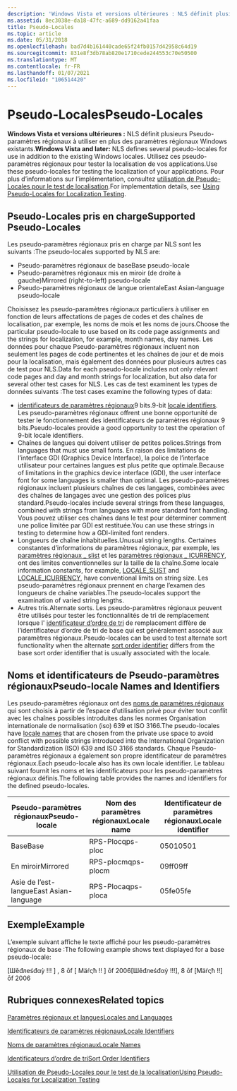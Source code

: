 ```yaml
---
description: 'Windows Vista et versions ultérieures : NLS définit plusieurs Pseudo-paramètres régionaux à utiliser en plus des paramètres régionaux Windows existants.'
ms.assetid: 8ec3038e-da18-47fc-a689-dd9162a41faa
title: Pseudo-Locales
ms.topic: article
ms.date: 05/31/2018
ms.openlocfilehash: bad7d4b161440cade65f24fb0157d42958c64d19
ms.sourcegitcommit: 831e8f3db78ab820e1710cede244553c70e50500
ms.translationtype: MT
ms.contentlocale: fr-FR
ms.lasthandoff: 01/07/2021
ms.locfileid: "106514420"
---
```

# <a name="pseudo-locales"></a><span data-ttu-id="45462-103">Pseudo-Locales</span><span class="sxs-lookup"><span data-stu-id="45462-103">Pseudo-Locales</span></span>

<span data-ttu-id="45462-104">**Windows Vista et versions ultérieures :** NLS définit plusieurs Pseudo-paramètres régionaux à utiliser en plus des paramètres régionaux Windows existants.</span><span class="sxs-lookup"><span data-stu-id="45462-104">**Windows Vista and later:** NLS defines several pseudo-locales for use in addition to the existing Windows locales.</span></span> <span data-ttu-id="45462-105">Utilisez ces pseudo-paramètres régionaux pour tester la localisation de vos applications.</span><span class="sxs-lookup"><span data-stu-id="45462-105">Use these pseudo-locales for testing the localization of your applications.</span></span> <span data-ttu-id="45462-106">Pour plus d’informations sur l’implémentation, consultez [utilisation de Pseudo-Locales pour le test de localisation](using-pseudo-locales-for-localization-testing.md).</span><span class="sxs-lookup"><span data-stu-id="45462-106">For implementation details, see [Using Pseudo-Locales for Localization Testing](using-pseudo-locales-for-localization-testing.md).</span></span>

## <a name="supported-pseudo-locales"></a><span data-ttu-id="45462-107">Pseudo-Locales pris en charge</span><span class="sxs-lookup"><span data-stu-id="45462-107">Supported Pseudo-Locales</span></span>

<span data-ttu-id="45462-108">Les pseudo-paramètres régionaux pris en charge par NLS sont les suivants :</span><span class="sxs-lookup"><span data-stu-id="45462-108">The pseudo-locales supported by NLS are:</span></span>

-   <span data-ttu-id="45462-109">Pseudo-paramètres régionaux de base</span><span class="sxs-lookup"><span data-stu-id="45462-109">Base pseudo-locale</span></span>
-   <span data-ttu-id="45462-110">Pseudo-paramètres régionaux mis en miroir (de droite à gauche)</span><span class="sxs-lookup"><span data-stu-id="45462-110">Mirrored (right-to-left) pseudo-locale</span></span>
-   <span data-ttu-id="45462-111">Pseudo-paramètres régionaux de langue orientale</span><span class="sxs-lookup"><span data-stu-id="45462-111">East Asian-language pseudo-locale</span></span>

<span data-ttu-id="45462-112">Choisissez les pseudo-paramètres régionaux particuliers à utiliser en fonction de leurs affectations de pages de codes et des chaînes de localisation, par exemple, les noms de mois et les noms de jours.</span><span class="sxs-lookup"><span data-stu-id="45462-112">Choose the particular pseudo-locale to use based on its code page assignments and the strings for localization, for example, month names, day names.</span></span> <span data-ttu-id="45462-113">Les données pour chaque Pseudo-paramètres régionaux incluent non seulement les pages de code pertinentes et les chaînes de jour et de mois pour la localisation, mais également des données pour plusieurs autres cas de test pour NLS.</span><span class="sxs-lookup"><span data-stu-id="45462-113">Data for each pseudo-locale includes not only relevant code pages and day and month strings for localization, but also data for several other test cases for NLS.</span></span> <span data-ttu-id="45462-114">Les cas de test examinent les types de données suivants :</span><span class="sxs-lookup"><span data-stu-id="45462-114">The test cases examine the following types of data:</span></span>

-   <span data-ttu-id="45462-115">[identificateurs de paramètres régionaux](locale-identifiers.md)9 bits.</span><span class="sxs-lookup"><span data-stu-id="45462-115">9-bit [locale identifiers](locale-identifiers.md).</span></span> <span data-ttu-id="45462-116">Les pseudo-paramètres régionaux offrent une bonne opportunité de tester le fonctionnement des identificateurs de paramètres régionaux 9 bits.</span><span class="sxs-lookup"><span data-stu-id="45462-116">Pseudo-locales provide a good opportunity to test the operation of 9-bit locale identifiers.</span></span>
-   <span data-ttu-id="45462-117">Chaînes de langues qui doivent utiliser de petites polices.</span><span class="sxs-lookup"><span data-stu-id="45462-117">Strings from languages that must use small fonts.</span></span> <span data-ttu-id="45462-118">En raison des limitations de l’interface GDI (Graphics Device Interface), la police de l’interface utilisateur pour certaines langues est plus petite que optimale.</span><span class="sxs-lookup"><span data-stu-id="45462-118">Because of limitations in the graphics device interface (GDI), the user interface font for some languages is smaller than optimal.</span></span> <span data-ttu-id="45462-119">Les pseudo-paramètres régionaux incluent plusieurs chaînes de ces langages, combinées avec des chaînes de langages avec une gestion des polices plus standard.</span><span class="sxs-lookup"><span data-stu-id="45462-119">Pseudo-locales include several strings from these languages, combined with strings from languages with more standard font handling.</span></span> <span data-ttu-id="45462-120">Vous pouvez utiliser ces chaînes dans le test pour déterminer comment une police limitée par GDI est restituée.</span><span class="sxs-lookup"><span data-stu-id="45462-120">You can use these strings in testing to determine how a GDI-limited font renders.</span></span>
-   <span data-ttu-id="45462-121">Longueurs de chaîne inhabituelles.</span><span class="sxs-lookup"><span data-stu-id="45462-121">Unusual string lengths.</span></span> <span data-ttu-id="45462-122">Certaines constantes d’informations de paramètres régionaux, par exemple, les [paramètres régionaux \_ slist](locale-slist.md) et les [paramètres régionaux \_ ICURRENCY](locale-icurrency.md), ont des limites conventionnelles sur la taille de la chaîne.</span><span class="sxs-lookup"><span data-stu-id="45462-122">Some locale information constants, for example, [LOCALE\_SLIST](locale-slist.md) and [LOCALE\_ICURRENCY](locale-icurrency.md), have conventional limits on string size.</span></span> <span data-ttu-id="45462-123">Les pseudo-paramètres régionaux prennent en charge l’examen des longueurs de chaîne variables.</span><span class="sxs-lookup"><span data-stu-id="45462-123">The pseudo-locales support the examination of varied string lengths.</span></span>
-   <span data-ttu-id="45462-124">Autres tris.</span><span class="sxs-lookup"><span data-stu-id="45462-124">Alternate sorts.</span></span> <span data-ttu-id="45462-125">Les pseudo-paramètres régionaux peuvent être utilisés pour tester les fonctionnalités de tri de remplacement lorsque l' [identificateur d’ordre de tri](sort-order-identifiers.md) de remplacement diffère de l’identificateur d’ordre de tri de base qui est généralement associé aux paramètres régionaux.</span><span class="sxs-lookup"><span data-stu-id="45462-125">Pseudo-locales can be used to test alternate sort functionality when the alternate [sort order identifier](sort-order-identifiers.md) differs from the base sort order identifier that is usually associated with the locale.</span></span>

## <a name="pseudo-locale-names-and-identifiers"></a><span data-ttu-id="45462-126">Noms et identificateurs de Pseudo-paramètres régionaux</span><span class="sxs-lookup"><span data-stu-id="45462-126">Pseudo-locale Names and Identifiers</span></span>

<span data-ttu-id="45462-127">Les pseudo-paramètres régionaux ont des [noms de paramètres régionaux](locale-names.md) qui sont choisis à partir de l’espace d’utilisation privé pour éviter tout conflit avec les chaînes possibles introduites dans les normes Organisation internationale de normalisation (iso) 639 et ISO 3166.</span><span class="sxs-lookup"><span data-stu-id="45462-127">The pseudo-locales have [locale names](locale-names.md) that are chosen from the private use space to avoid conflict with possible strings introduced into the International Organization for Standardization (ISO) 639 and ISO 3166 standards.</span></span> <span data-ttu-id="45462-128">Chaque Pseudo-paramètres régionaux a également son propre identificateur de paramètres régionaux.</span><span class="sxs-lookup"><span data-stu-id="45462-128">Each pseudo-locale also has its own locale identifier.</span></span> <span data-ttu-id="45462-129">Le tableau suivant fournit les noms et les identificateurs pour les pseudo-paramètres régionaux définis.</span><span class="sxs-lookup"><span data-stu-id="45462-129">The following table provides the names and identifiers for the defined pseudo-locales.</span></span>



| <span data-ttu-id="45462-130">Pseudo-paramètres régionaux</span><span class="sxs-lookup"><span data-stu-id="45462-130">Pseudo-locale</span></span>       | <span data-ttu-id="45462-131">Nom des paramètres régionaux</span><span class="sxs-lookup"><span data-stu-id="45462-131">Locale name</span></span> | <span data-ttu-id="45462-132">Identificateur de paramètres régionaux</span><span class="sxs-lookup"><span data-stu-id="45462-132">Locale identifier</span></span> |
|---------------------|-------------|-------------------|
| <span data-ttu-id="45462-133">Base</span><span class="sxs-lookup"><span data-stu-id="45462-133">Base</span></span>                | <span data-ttu-id="45462-134">RPS-Ploc</span><span class="sxs-lookup"><span data-stu-id="45462-134">qps-ploc</span></span>    | <span data-ttu-id="45462-135">0501</span><span class="sxs-lookup"><span data-stu-id="45462-135">0501</span></span>              |
| <span data-ttu-id="45462-136">En miroir</span><span class="sxs-lookup"><span data-stu-id="45462-136">Mirrored</span></span>            | <span data-ttu-id="45462-137">RPS-plocm</span><span class="sxs-lookup"><span data-stu-id="45462-137">qps-plocm</span></span>   | <span data-ttu-id="45462-138">09ff</span><span class="sxs-lookup"><span data-stu-id="45462-138">09ff</span></span>              |
| <span data-ttu-id="45462-139">Asie de l’est-langue</span><span class="sxs-lookup"><span data-stu-id="45462-139">East Asian-language</span></span> | <span data-ttu-id="45462-140">RPS-Ploca</span><span class="sxs-lookup"><span data-stu-id="45462-140">qps-ploca</span></span>   | <span data-ttu-id="45462-141">05fe</span><span class="sxs-lookup"><span data-stu-id="45462-141">05fe</span></span>              |



 

## <a name="example"></a><span data-ttu-id="45462-142">Exemple</span><span class="sxs-lookup"><span data-stu-id="45462-142">Example</span></span>

<span data-ttu-id="45462-143">L’exemple suivant affiche le texte affiché pour les pseudo-paramètres régionaux de base :</span><span class="sxs-lookup"><span data-stu-id="45462-143">The following example shows text displayed for a base pseudo-locale:</span></span>

<span data-ttu-id="45462-144">\[Шěđлеśđαỳ !!! \] , 8 ōf \[ Μäŕςћ !! \] ōf 2006</span><span class="sxs-lookup"><span data-stu-id="45462-144">\[Шěđлеśđαỳ !!!\], 8 ōf \[Μäŕςћ !!\] ōf 2006</span></span>

## <a name="related-topics"></a><span data-ttu-id="45462-145">Rubriques connexes</span><span class="sxs-lookup"><span data-stu-id="45462-145">Related topics</span></span>

<dl> <dt>

[<span data-ttu-id="45462-146">Paramètres régionaux et langues</span><span class="sxs-lookup"><span data-stu-id="45462-146">Locales and Languages</span></span>](locales-and-languages.md)
</dt> <dt>

[<span data-ttu-id="45462-147">Identificateurs de paramètres régionaux</span><span class="sxs-lookup"><span data-stu-id="45462-147">Locale Identifiers</span></span>](locale-identifiers.md)
</dt> <dt>

[<span data-ttu-id="45462-148">Noms de paramètres régionaux</span><span class="sxs-lookup"><span data-stu-id="45462-148">Locale Names</span></span>](locale-names.md)
</dt> <dt>

[<span data-ttu-id="45462-149">Identificateurs d’ordre de tri</span><span class="sxs-lookup"><span data-stu-id="45462-149">Sort Order Identifiers</span></span>](sort-order-identifiers.md)
</dt> <dt>

[<span data-ttu-id="45462-150">Utilisation de Pseudo-Locales pour le test de la localisation</span><span class="sxs-lookup"><span data-stu-id="45462-150">Using Pseudo-Locales for Localization Testing</span></span>](using-pseudo-locales-for-localization-testing.md)
</dt> </dl>

 

 



